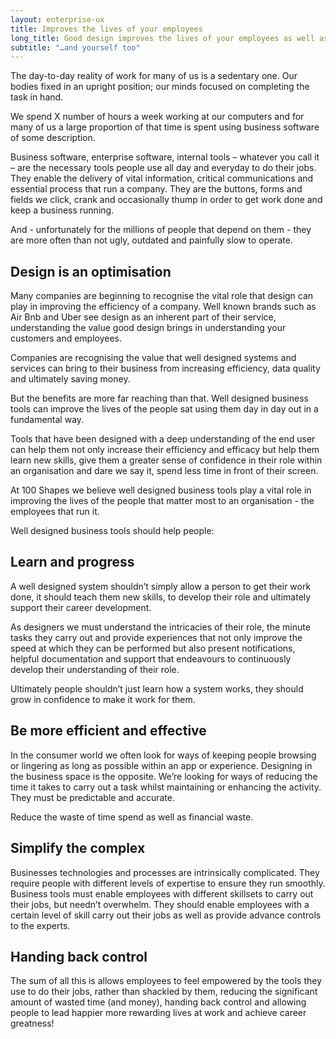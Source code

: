 ```yaml
---
layout: enterprise-ux
title: Improves the lives of your employees
long_title: Good design improves the lives of your employees as well as your organisation
subtitle: "…and yourself too"
---
```


The day-to-day reality of work for many of us is a sedentary one. Our bodies fixed in an upright position; our minds focused on completing the task in hand.

We spend X number of hours a week working at our computers and for many of us a large proportion of that time is spent using business software of some description.

Business software, enterprise software, internal tools – whatever you call it – are the necessary tools people use all day and everyday to do their jobs. They enable the delivery of vital information, critical communications and essential process that run a company. They are the buttons, forms and fields we click, crank and occasionally thump in order to get work done and keep a business running.

And - unfortunately for the millions of people that depend on them - they are more often than not ugly, outdated and painfully slow to operate.


## Design is an optimisation

Many companies are beginning to recognise the vital role that design can play in improving the efficiency of a company. Well known brands such as Air Bnb and Uber see design as an inherent part of their service, understanding the value good design brings in understanding your customers and employees.

Companies are recognising the value that well designed systems and services can bring to their business from increasing efficiency, data quality and ultimately saving money.

But the benefits are more far reaching than that. Well designed business tools can improve the lives of the people sat using them day in day out in a fundamental way. 

Tools that have been designed with a deep understanding of the end user can help them not only increase their efficiency and efficacy but help them learn new skills, give them a greater sense of confidence in their role within an organisation and dare we say it, spend less time in front of their screen.

At 100 Shapes we believe well designed business tools play a vital role in improving the lives of the people that matter most to an organisation - the employees that run it.

Well designed business tools should help people:

## Learn and progress
 
A well designed system shouldn’t simply allow a person to get their work done, it should teach them new skills, to develop their role and ultimately support their career development.

As designers we must understand the intricacies of their role, the minute tasks they carry out and provide experiences that not only improve the speed at which they can be performed but also present notifications, helpful documentation and support that endeavours to continuously develop their understanding of their role.

Ultimately people shouldn’t just learn how a system works, they should grow in confidence to make it work for them.


## Be more efficient and effective

In the consumer world we often look for ways of keeping people browsing or lingering as long as possible within an app or experience. Designing in the business space is the opposite. We’re looking for ways of reducing the time it takes to carry out a task whilst maintaining or enhancing the activity. They must be predictable and accurate.

Reduce the waste of time spend as well as financial waste.

## Simplify the complex

Businesses technologies and processes are intrinsically complicated. They require people with different levels of expertise to ensure they run smoothly. Business tools must enable employees with different skillsets to carry out their jobs, but needn’t overwhelm. They should enable employees with a certain level of skill carry out their jobs as well as provide advance controls to the experts.

## Handing back control

The sum of all this is allows employees to feel empowered by the tools they use to do their jobs, rather than shackled by them, reducing the significant amount of wasted time (and money), handing back control and allowing people to lead happier more rewarding lives at work and achieve career greatness! 

